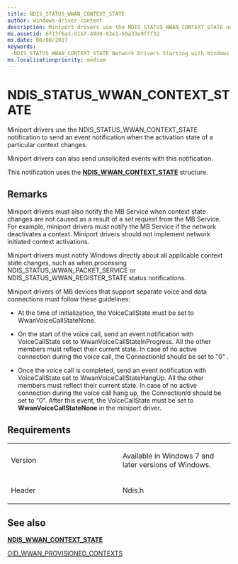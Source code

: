 ```yaml
---
title: NDIS_STATUS_WWAN_CONTEXT_STATE
author: windows-driver-content
description: Miniport drivers use the NDIS_STATUS_WWAN_CONTEXT_STATE notification to send an event notification when the activation state of a particular context changes.
ms.assetid: 6713f6a3-d1b7-49d0-83e1-50a33e9fff32
ms.date: 08/08/2017
keywords: 
 -NDIS_STATUS_WWAN_CONTEXT_STATE Network Drivers Starting with Windows Vista
ms.localizationpriority: medium
---
```


# NDIS\_STATUS\_WWAN\_CONTEXT\_STATE


Miniport drivers use the NDIS\_STATUS\_WWAN\_CONTEXT\_STATE notification to send an event notification when the activation state of a particular context changes.

Miniport drivers can also send unsolicited events with this notification.

This notification uses the [**NDIS\_WWAN\_CONTEXT\_STATE**](https://msdn.microsoft.com/library/windows/hardware/ff567906) structure.

Remarks
-------

Miniport drivers must also notify the MB Service when context state changes are not caused as a result of a *set* request from the MB Service. For example, miniport drivers must notify the MB Service if the network deactivates a context. Miniport drivers should not implement network initiated context activations.

Miniport drivers must notify Windows directly about all applicable context state changes, such as when processing NDIS\_STATUS\_WWAN\_PACKET\_SERVICE or NDIS\_STATUS\_WWAN\_REGISTER\_STATE status notifications.

Miniport drivers of MB devices that support separate voice and data connections must follow these guidelines:

-   At the time of initialization, the VoiceCallState must be set to WwanVoiceCallStateNone.

-   On the start of the voice call, send an event notification with VoiceCallState set to WwanVoiceCallStateInProgress. All the other members must reflect their current state. In case of no active connection during the voice call, the ConnectionId should be set to "0" .

-   Once the voice call is completed, send an event notification with VoiceCallState set to WwanVoiceCallStateHangUp. All the other members must reflect their current state. In case of no active connection during the voice call hang up, the ConnectionId should be set to "0". After this event, the VoiceCallState must be set to **WwanVoiceCallStateNone** in the miniport driver.

Requirements
------------

<table>
<colgroup>
<col width="50%" />
<col width="50%" />
</colgroup>
<tbody>
<tr class="odd">
<td><p>Version</p></td>
<td><p>Available in Windows 7 and later versions of Windows.</p></td>
</tr>
<tr class="even">
<td><p>Header</p></td>
<td>Ndis.h</td>
</tr>
</tbody>
</table>

## See also


[**NDIS\_WWAN\_CONTEXT\_STATE**](https://msdn.microsoft.com/library/windows/hardware/ff567906)

[OID\_WWAN\_PROVISIONED\_CONTEXTS](oid-wwan-provisioned-contexts.md)

 

 




